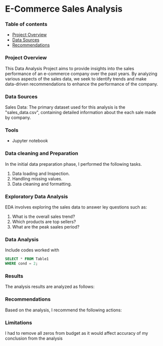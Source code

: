 # E-Commerce Sales Analysis

### Table of contents

- [Project Overview](#project-overview)
- [Data Sources](#data-sources)
- [Recommendations](#recommendations)
### Project Overview

This Data Analysis Project aims to provide insights into the sales performance of an e-commerce company over the past years. By analyzing various aspects
of the sales data, we seek to identify trends  and  make data-driven recommendations to enhance the performance of the company.

### Data Sources

Sales Data: The primary dataset used for this analysis is the "sales_data.csv", containing detailed information about the each sale made by company.

### Tools
- Jupyter notebook

### Data cleaning and Preparation 
In the initial data preparation phase, I performed the following tasks.

1. Data loading and Inspection.
2. Handling missing values.
3. Data cleaning and formatting.

### Exploratory Data Analysis

EDA involves exploring the sales data to answer ley questions such as:

1. What is the overall sales trend?
2. Which products are top sellers?
3. What are the peak saales period?

### Data Analysis

Include codes worked with
```sql
SELECT * FROM Table1
WHERE cond = 2;
```

### Results
The analysis results are analyzed as follows:



### Recommendations
Based on the analysis, I recommend the following actions:

### Limitations
I had to remove all zeros from budget as it would affect accuracy of my conclusion from the analysis


